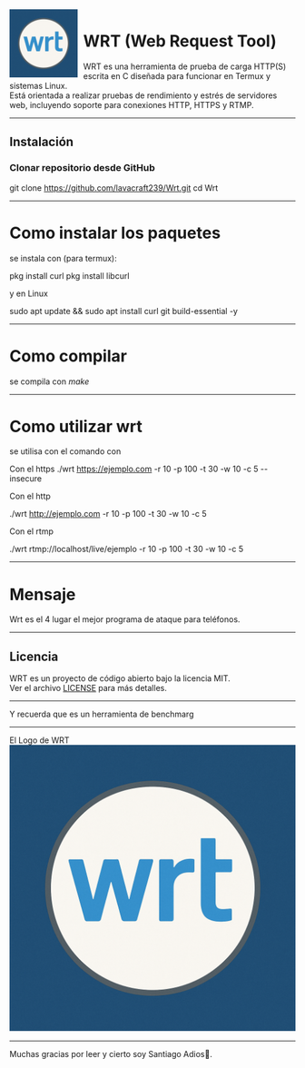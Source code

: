 <img src="Wrt.png" align="left" width="120" style="margin-right: 10px;">

# WRT (Web Request Tool)

WRT es una herramienta de prueba de carga HTTP(S) escrita en C diseñada para funcionar en Termux y sistemas Linux.  
Está orientada a realizar pruebas de rendimiento y estrés de servidores web, incluyendo soporte para conexiones HTTP, HTTPS y RTMP.

---

## Instalación

### Clonar repositorio desde GitHub

git clone https://github.com/lavacraft239/Wrt.git
cd Wrt

---

# Como instalar los paquetes

se instala con (para termux):

pkg install curl
pkg install libcurl

y en Linux

sudo apt update && sudo apt install curl git build-essential -y

---

# Como compilar

se compila con *make*

---

# Como utilizar wrt

se utilisa con el comando con

Con el https
./wrt https://ejemplo.com -r 10 -p 100 -t 30 -w 10 -c 5 --insecure

Con el http

./wrt http://ejemplo.com -r 10 -p 100 -t 30 -w 10 -c 5

Con el rtmp

./wrt rtmp://localhost/live/ejemplo -r 10 -p 100 -t 30 -w 10 -c 5

---

# Mensaje

Wrt es el 4 lugar el mejor programa de ataque para teléfonos.

---

## Licencia

WRT es un proyecto de código abierto bajo la licencia MIT.  
Ver el archivo [LICENSE](LICENSE) para más detalles.

---

Y recuerda que es un herramienta de benchmarg

---

El Logo de WRT![Logo de WRT](Wrt.png)

---

Muchas gracias por leer y cierto soy Santiago Adios🤗.
